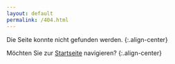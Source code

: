 ```yaml
---
layout: default
permalink: /404.html
---
```

Die Seite konnte nicht gefunden werden.
{:.align-center}

Möchten Sie zur [Startseite]({{site.baseurl}}) navigieren?
{:.align-center}
